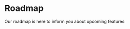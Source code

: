 # Roadmap

Our roadmap is here to inform you about upcoming features: 

<script src="https://trello.com/b/UjCoUgke.js"></script>
